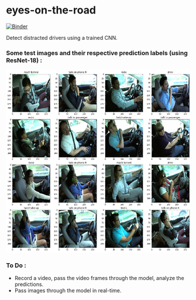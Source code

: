 # eyes-on-the-road
[![Binder](https://camo.githubusercontent.com/bfeb5472ee3df9b7c63ea3b260dc0c679be90b97/68747470733a2f2f696d672e736869656c64732e696f2f62616467652f72656e6465722d6e627669657765722d6f72616e67652e7376673f636f6c6f72423d66333736323626636f6c6f72413d346434643464)](https://nbviewer.jupyter.org/github/Mainakdeb/eyes-on-the-road/tree/master/)

Detect distracted drivers using a trained CNN.

### Some test images and their respective prediction labels (using ResNet-18) :

<img src="https://github.com/Mainakdeb/eyes-on-the-road/blob/master/images/resnet18_preds2.png" width="610">

### To Do :
* Record a video, pass the video frames through the model, analyze the predictions.
* Pass images through the model in real-time.
